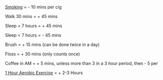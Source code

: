 [Smoking](https://github.com/joshpalan/aetas-mortis/blob/master/sources.md#1) =  - 10 mins per cig

Walk 30 mins = + 45 mins

Sleep > 7 hours = + 45 mins

Sleep < 7 hours = - 45 mins

Brush = + 15 mins (can be done twice in a day)

Floss = + 30 mins (only counts once)

Coffee in AM = + 5 mins, unless more than 3 in a 3 hour period, then - 5 per

[1 Hour Aerobic Exercise](https://github.com/joshpalan/aetas-mortis/blob/master/sources.md#2) = + 2-3 Hours
